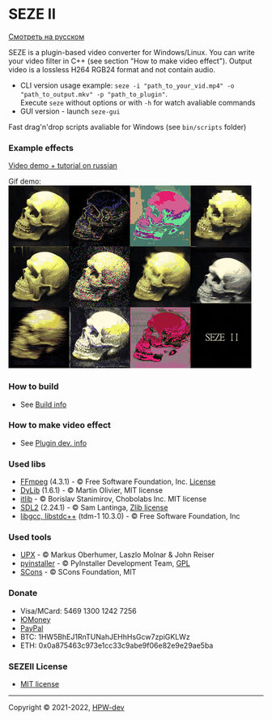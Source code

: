 # SEZE II
[Смотреть на русском](README_RU.md)

SEZE is a plugin-based video converter for Windows/Linux. You can write your video filter in C++ (see section "How to make video effect"). Output video is a lossless H264 RGB24 format and not contain audio.
+ CLI version usage example: ```seze -i "path_to_your_vid.mp4" -o "path_to_output.mkv" -p "path_to_plugin"```.\
Execute ```seze``` without options or with ```-h``` for watch avaliable commands
+ GUI version - launch ```seze-gui```

Fast drag'n'drop scripts avaliable for Windows (see ```bin/scripts``` folder)
### Example effects
[Video demo + tutorial on russian](https://youtu.be/Knt6QhNY00c)

Gif demo:\
![](resources/SEZEII.gif)
### How to build
* See [Build info](resources/how2build.md)
### How to make video effect
* See [Plugin dev. info](resources/how2plugin.md)
### Used libs
+ [FFmpeg](https://github.com/FFmpeg/FFmpeg) (4.3.1) - © Free Software Foundation, Inc. [License](https://github.com/FFmpeg/FFmpeg/blob/master/LICENSE.md)
+ [DyLib](https://github.com/tocola/DyLib) (1.6.1) - © Martin Olivier, MIT license
+ [itlib](https://github.com/iboB/itlib) - © Borislav Stanimirov, Chobolabs Inc. MIT license
+ [SDL2](https://www.libsdl.org) (2.24.1) - © Sam Lantinga, [Zlib license](https://www.zlib.net/zlib_license.html)
+ [libgcc, libstdc++](http://fsf.org/) (tdm-1 10.3.0) - © Free Software Foundation, Inc
### Used tools
+ [UPX](https://upx.github.io) - © Мarkus Oberhumer, Laszlo Molnar & John Reiser
+ [pyinstaller](https://www.pyinstaller.org/) - © PyInstaller Development Team, [GPL](https://www.pyinstaller.org/license.html)
+ [SCons](https://scons.org/) - © SCons Foundation, MIT
### Donate
* Visa/MCard: 5469 1300 1242 7256
* [ЮMoney](https://yoomoney.ru/to/410017516566873)
* [PayPal](https://paypal.me/AtariSMN81)
* BTC: 1HW5BhEJ1RnTUNahJEHhHsGcw7zpiGKLWz
* ETH: 0x0a875463c973e1cc33c9abe9f06e82e9e29ae5ba
### SEZEII License
* [MIT license](LICENSE)
***
Copyright © 2021-2022, [HPW-dev](mailto:hpwdev0@gmail.com)
